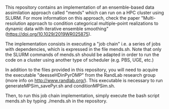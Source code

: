 This repository contains an implementation of an ensemble-based data assimilation approach called "mends" which can run on a HPC cluster using SLURM. For more information on this approach, check the paper "Multi-resolution approach to condition categorical multiple-point realizations to dynamic data with iterative ensemble smoothing" (https://doi.org/10.1029/2019WR025875). 

The implementation consists in executing a "job chain" i.e. a series of jobs with dependencies, which is expressed in the file mends.sh. Note that only the SLURM commands of mends.sh should be adapted in order to run the code on a cluster using another type of scheduler (e.g. PBS, UGE, etc.)

In addition to the files provided in this repository, you will need to acquire the executable "deesseHDinPyrOMP" from the RandLab research group (more info on http://www.randlab.org/). This executable is necessary to run generateMPSim_savePyr.sh and conditionMPSim.sh.

Then, to run this job chain implementation, simply execute the bash script mends.sh by typing ./mends.sh in the repository.


